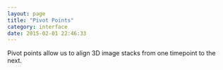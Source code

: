 ```yaml
---
layout: page
title: "Pivot Points"
category: interface
date: 2015-02-01 22:46:33
---
```


Pivot points allow us to align 3D image stacks from one timepoint to the next.

